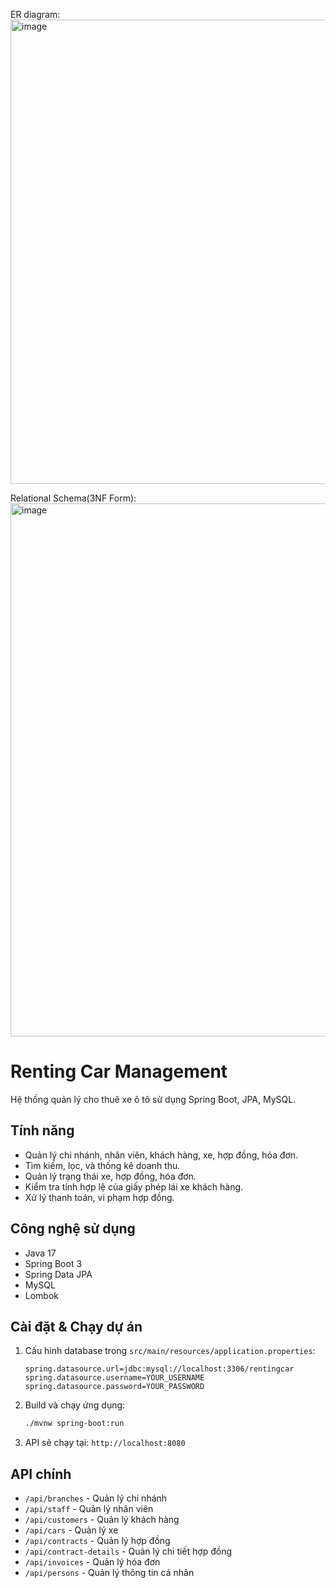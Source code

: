 ER diagram:
<img width="887" height="743" alt="image" src="https://github.com/user-attachments/assets/c03844ff-2ca1-4d04-9e74-79dfae12da25" />

Relational Schema(3NF Form):
<img width="945" height="853" alt="image" src="https://github.com/user-attachments/assets/06be1fdd-75ff-470a-809e-d74c2b002605" />


# Renting Car Management

Hệ thống quản lý cho thuê xe ô tô sử dụng Spring Boot, JPA, MySQL.

## Tính năng

- Quản lý chi nhánh, nhân viên, khách hàng, xe, hợp đồng, hóa đơn.
- Tìm kiếm, lọc, và thống kê doanh thu.
- Quản lý trạng thái xe, hợp đồng, hóa đơn.
- Kiểm tra tính hợp lệ của giấy phép lái xe khách hàng.
- Xử lý thanh toán, vi phạm hợp đồng.


## Công nghệ sử dụng

- Java 17
- Spring Boot 3
- Spring Data JPA
- MySQL
- Lombok

## Cài đặt & Chạy dự án

1. Cấu hình database trong `src/main/resources/application.properties`:

    ```
    spring.datasource.url=jdbc:mysql://localhost:3306/rentingcar
    spring.datasource.username=YOUR_USERNAME
    spring.datasource.password=YOUR_PASSWORD
    ```

2. Build và chạy ứng dụng:

    ```sh
    ./mvnw spring-boot:run
    ```

3. API sẽ chạy tại: `http://localhost:8080`

## API chính

- `/api/branches` - Quản lý chi nhánh
- `/api/staff` - Quản lý nhân viên
- `/api/customers` - Quản lý khách hàng
- `/api/cars` - Quản lý xe
- `/api/contracts` - Quản lý hợp đồng
- `/api/contract-details` - Quản lý chi tiết hợp đồng
- `/api/invoices` - Quản lý hóa đơn
- `/api/persons` - Quản lý thông tin cá nhân

